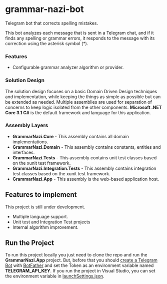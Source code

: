 # grammar-nazi-bot
Telegram bot that corrects spelling mistakes.

This bot analyzes each message that is sent in a Telegram chat, and if it finds any spelling or grammar errors, it responds to the message with its correction using the asterisk symbol (*).

### Features
- Configurable grammar analyzer algorithm or provider.

### Solution Design
The solution design focuses on a basic Domain Driven Design techniques and implementation, while keeping the things as simple as possible but can be extended as needed. Multiple assemblies are used for separation of concerns to keep logic isolated from the other components. **Microsoft .NET Core 3.1 C#** is the default framework and language for this application.

### Assembly Layers
-   **GrammarNazi.Core**  - This assembly contains all domain implementations.
-   **GrammarNazi.Domain**  - This assembly contains constants, entities and interfaces.
-   **GrammarNazi.Tests**  - This assembly contains unit test classes based on the xunit test framework.
-   **GrammarNazi.Integration.Tests**  - This assembly contains integration test classes based on the xunit test framework.     
-   **GrammarNazi.App**  - This assembly is the web-based application host.

## Features to implement
This project is still under development.
- Multiple language support.
- Unit test and Integration Test projects
- Internal algorithm improvement.

## Run the Project
To run this project locally you just need to clone the repo and run the **GrammarNazi.App** project. But, before that you should [create a Telegram Bot](https://core.telegram.org/bots#6-botfather) with [BotFather](https://t.me/BotFather) and set the Token as an environment variable named **TELEGRAM_API_KEY**. If you run the project in Visual Studio, you can set the environment variable in [launchSettings.json](https://github.com/nminaya/grammar-nazi-bot/blob/master/GrammarNazi.App/Properties/launchSettings.json).
